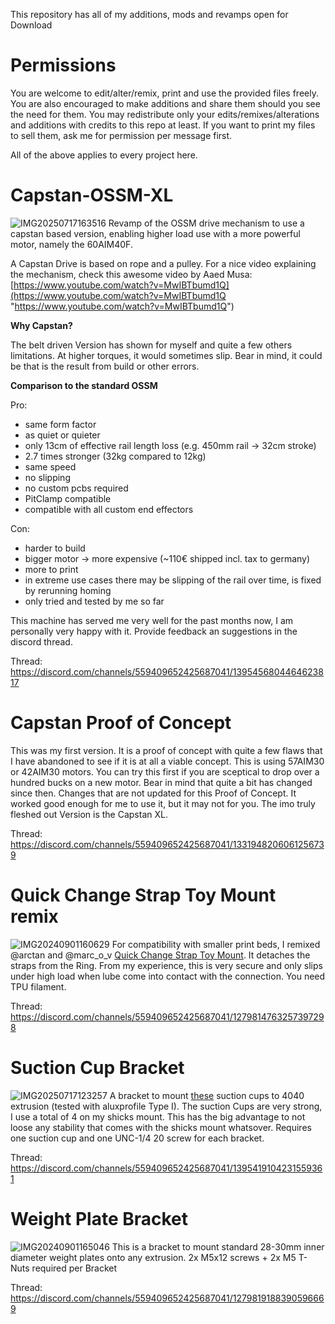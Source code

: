 This repository has all of my additions, mods and revamps open for Download
# Permissions
You are welcome to edit/alter/remix, print and use the provided files freely. You are also encouraged to make additions and share them should you see the need for them. You may redistribute only your edits/remixes/alterations and additions with credits to this repo at least. If you want to print my files to sell them, ask me for permission per message first. 

All of the above applies to every project here.
# Capstan-OSSM-XL
![IMG20250717163516](https://github.com/user-attachments/assets/c26ea6da-c220-4e42-8925-d1a913f3a561)
Revamp of the OSSM drive mechanism to use a capstan based version, enabling higher load use with a more powerful motor, namely the 60AIM40F.

A Capstan Drive is based on rope and a pulley. For a nice video explaining the mechanism, check this awesome video by Aaed Musa: [https://www.youtube.com/watch?v=MwIBTbumd1Q](https://www.youtube.com/watch?v=MwIBTbumd1Q "https://www.youtube.com/watch?v=MwIBTbumd1Q")

**Why Capstan?**

The belt driven Version has shown for myself and quite a few others limitations. At higher torques, it would sometimes slip. Bear in mind, it could be that is the result from build or other errors.

**Comparison to the standard OSSM**

Pro:

 - same form factor
 - as quiet or quieter
 - only 13cm of effective rail length loss (e.g. 450mm rail -> 32cm stroke)
 - 2.7 times stronger (32kg compared to 12kg)
 - same speed
 - no slipping
 - no custom pcbs required
 - PitClamp compatible
 - compatible with all custom end effectors

Con:

 - harder to build
 - bigger motor -> more expensive (~110€ shipped incl. tax to germany)
 - more to print
 - in extreme use cases there may be slipping of the rail over time, is fixed by rerunning homing
 - only tried and tested by me so far
 
This machine has served me very well for the past months now, I am personally very happy with it. Provide feedback an suggestions in the discord thread.

Thread: https://discord.com/channels/559409652425687041/1395456804464623817

# Capstan Proof of Concept
This was my first version. It is a proof of concept with quite a few flaws that I have abandoned to see if it is at all a viable concept. This is using 57AIM30 or 42AIM30 motors. You can try this first if you are sceptical to drop over a hundred bucks on a new motor. Bear in mind that quite a bit has changed since then. Changes that are not updated for this Proof of Concept. It worked good enough for me to use it, but it may not for you. The imo truly fleshed out Version is the Capstan XL.

Thread: https://discord.com/channels/559409652425687041/1331948206061256739

# Quick Change Strap Toy Mount remix
![IMG20240901160629](https://github.com/user-attachments/assets/336ff1f6-5626-4435-9e18-ef7b9a235f9c)
For compatibility with smaller print beds, I remixed @arctan and @marc_o_v [Quick Change Strap Toy Mount](https://discord.com/channels/559409652425687041/1278049440787337226). It detaches the straps from the Ring. From my experience, this is very secure and only slips under high load when lube come into contact with the connection. You need TPU filament.

Thread: https://discord.com/channels/559409652425687041/1279814763257397298


# Suction Cup Bracket
![IMG20250717123257](https://github.com/user-attachments/assets/2cec80b4-ff7e-49bd-a90f-72971c7b3c5a)
A bracket to mount [these](https://de.aliexpress.com/item/1005006355052746.html?spm=a2g0o.order_list.order_list_main.4.5b3d5c5fPcSZQr&gatewayAdapt=glo2deu) suction cups to 4040 extrusion (tested with aluxprofile Type I). The suction Cups are very strong, I use a total of 4 on my shicks mount. This has the big advantage to not loose any stability that comes with the shicks mount whatsover.
Requires one suction cup and one UNC-1/4 20 screw for each bracket.

Thread: https://discord.com/channels/559409652425687041/1395419104231559361

# Weight Plate Bracket
![IMG20240901165046](https://github.com/user-attachments/assets/34b2ec6e-a550-4a15-9020-d1cc4e6f8592)
This is a bracket to mount standard 28-30mm inner diameter weight plates onto any extrusion. 2x M5x12 screws + 2x M5 T-Nuts required per Bracket 

Thread: https://discord.com/channels/559409652425687041/1279819188390596669

